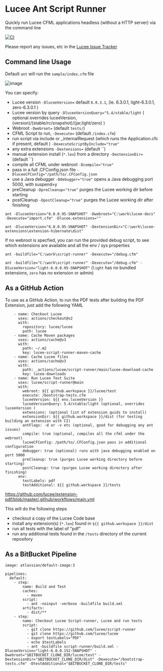 # Lucee Ant Script Runner

Quickly run Lucee CFML applications headless (without a HTTP server) via the command line

[![CI](https://github.com/lucee/script-runner/actions/workflows/main.yml/badge.svg)](https://github.com/lucee/script-runner/actions/workflows/main.yml)

Please report any issues, etc in the [Lucee Issue Tracker](https://luceeserver.atlassian.net/issues/?jql=labels%20%3D%20%22script-runner%22)

## Command line Usage

Default `ant` will run the `sample/index.cfm` file

![image](https://user-images.githubusercontent.com/426404/122402355-b0dbf980-cf7d-11eb-8837-37dec47d0713.png)

You can specify:

- Lucee version `-DluceeVersion=` default `6.0.3.1`, (ie. 6.3.0.1, light-6.3.0.1, zero-6.3.0.1 )
- Lucee version by query `-DluceeVersionQuery="5.4/stable/light` ( optional overrides luceeVersion, (version)/(stable/rc/snapshot)/(jar,light/zero) )
- Webroot `-Dwebroot=`  (default `tests/`)
- CFML Script to run, `-Dexecute=` (default `/index.cfm`)
- run script via include or _internalRequest (which runs the Application.cfc if present, default ) `-DexecuteScriptByInclude="true"`
- any extra extensions `-Dextensions=` (default ``)
- manual extension install (`*.lex`) from a directory `-DextensionDir=` (default ``)
- compile all CFML under webroot `-Dcompile="true"`
- pass in a full .CFConfig.json file `-DluceeCFConfig="/path/to/.CFConfig.json`
- use a Java debugger `-Ddebugger="true"` opens a Java debugging port 5000, with suspend=y
- preCleanup `-DpreCleanup="true"` purges the Lucee working dir before starting
- postCleanup `-DpostCleanup="true"` purges the Lucee working dir after finishing

`ant -DluceeVersion="6.0.0.95-SNAPSHOT" -Dwebroot="C:\work\lucee-docs" -Dexecute="import.cfm" -Dlucee.extensions=""`

`ant -DluceeVersion="6.0.0.95-SNAPSHOT" -DextensionDir="C:\work\lucee-extensions\extension-hibernate\dist"`

If no webroot is specfied, you can run the provided debug script, to see which extensions are available and all the env / sys properties

`ant -buildfile="C:\work\script-runner" -Dexecute="/debug.cfm"`

`ant -buildfile="C:\work\script-runner" -Dexecute="/debug.cfm" -DluceeVersion="light-6.0.0.95-SNAPSHOT"` (`light` has no bundled extensions, `zero` has no extension or admin)

## As a GitHub Action

To use as a GitHub Action, to run the PDF tests after building the PDF Extension, just add the following YAML

```
    - name: Checkout Lucee
      uses: actions/checkout@v2
      with:
        repository: lucee/lucee
        path: lucee
    - name: Cache Maven packages
      uses: actions/cache@v3
      with:
        path: ~/.m2
        key: lucee-script-runner-maven-cache
    - name: Cache Lucee files
      uses: actions/cache@v3
      with:
        path: _actions/lucee/script-runner/main/lucee-download-cache
        key: lucee-downloads
    - name: Run Lucee Test Suite
      uses: lucee/script-runner@main
      with:
        webroot: ${{ github.workspace }}/lucee/test
        execute: /bootstrap-tests.cfm
        luceeVersion: ${{ env.luceeVersion }}
        luceeVersionQuery: 5.4/stable/light (optional, overrides luceeVersion )
        extensions: (optional list of extension guids to install)
        extensionDir: ${{ github.workspace }}/dist (for testing building an extension with CI)
        antFlags: -d or -v etc (optional, good for debugging any ant issues)
        compile: true (optional, compiles all the cfml under the webroot)
        luceeCFConfig: /path/to/.CFConfig.json pass in additional configuration
        debugger: true (optional) runs with java debugging enabled on port 5000
        preCleanup: true (purges Lucee working directory before starting)
        postCleanup: true (purges Lucee working directory after finishing)
      env:
        testLabels: pdf
        testAdditional: ${{ github.workspace }}/tests
```

https://github.com/lucee/extension-pdf/blob/master/.github/workflows/main.yml

This will do the following steps

- checkout a copy of the Lucee Code base
- install any extension(s) (`*.lex`) found in `${{ github.workspace }}/dist`
- run all tests with the label of "pdf"
- run any additional tests found in the `/tests` directory of the current repository

## As a BitBucket Pipeline

```
image: atlassian/default-image:3

pipelines:
  default:
    - step:
        name: Build and Test
        caches:
          - maven
        script:
          - ant -noinput -verbose -buildfile build.xml
        artifacts:
          - dist/**
    - step:
        name: Checkout Lucee Script-runner, Lucee and run tests
        script:
          - git clone https://github.com/lucee/script-runner
          - git clone https://github.com/lucee/lucee
          - export testLabels="PDF"
          - echo $testLabels
          - ant -buildfile script-runner/build.xml -DluceeVersion="light-6.0.0.152-SNAPSHOT" -Dwebroot="$BITBUCKET_CLONE_DIR/lucee/test" -DextensionDir="$BITBUCKET_CLONE_DIR/dist" -Dexecute="/bootstrap-tests.cfm" -DtestAdditional="$BITBUCKET_CLONE_DIR/tests"
```
